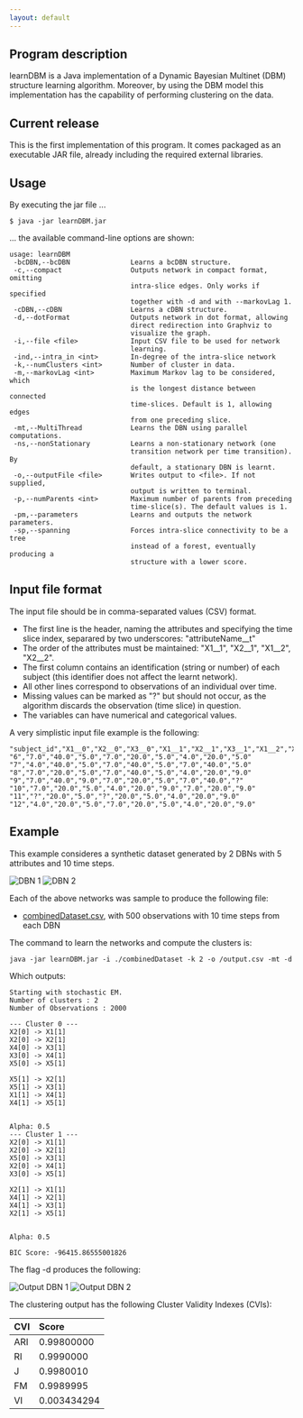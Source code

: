 ```yaml
---
layout: default
---
```


## Program description

learnDBM is a Java implementation of a Dynamic Bayesian Multinet (DBM) structure learning algorithm. Moreover, by using the DBM model this implementation has the capability of performing clustering on the data.

## Current release

This is the first implementation of this program. It comes packaged as an executable JAR file, already including the required external libraries.


## Usage

By executing the jar file ...

```shell
$ java -jar learnDBM.jar 
```
... the available command-line options are shown:

```
usage: learnDBM
 -bcDBN,--bcDBN               Learns a bcDBN structure.
 -c,--compact                 Outputs network in compact format, omitting
                              intra-slice edges. Only works if specified
                              together with -d and with --markovLag 1.
 -cDBN,--cDBN                 Learns a cDBN structure.
 -d,--dotFormat               Outputs network in dot format, allowing
                              direct redirection into Graphviz to
                              visualize the graph.
 -i,--file <file>             Input CSV file to be used for network
                              learning.
 -ind,--intra_in <int>        In-degree of the intra-slice network
 -k,--numClusters <int>       Number of cluster in data.
 -m,--markovLag <int>         Maximum Markov lag to be considered, which
                              is the longest distance between connected
                              time-slices. Default is 1, allowing edges
                              from one preceding slice.
 -mt,--MultiThread            Learns the DBN using parallel computations.
 -ns,--nonStationary          Learns a non-stationary network (one
                              transition network per time transition). By
                              default, a stationary DBN is learnt.
 -o,--outputFile <file>       Writes output to <file>. If not supplied,
                              output is written to terminal.
 -p,--numParents <int>        Maximum number of parents from preceding
                              time-slice(s). The default values is 1.
 -pm,--parameters             Learns and outputs the network parameters.
 -sp,--spanning               Forces intra-slice connectivity to be a tree
                              instead of a forest, eventually producing a
                              structure with a lower score.
```


## Input file format

The input file should be in comma-separated values (CSV) format.

*   The first line is the header, naming the attributes and specifying the time slice index, separared by two underscores: "attributeName__t"
*   The order of the attributes must be maintained: "X1__1", "X2__1", "X1__2", "X2__2".
*   The first column contains an identification (string or number) of each subject (this identifier does not affect the learnt network).
*   All other lines correspond to observations of an individual over time.
*   Missing values can be marked as "?" but should not occur, as the algorithm discards the observation (time slice) in question.
*   The variables can have numerical and categorical values.

A very simplistic input file example is the following:

```
"subject_id","X1__0","X2__0","X3__0","X1__1","X2__1","X3__1","X1__2","X2__2","X3__2"
"6","7.0","40.0","5.0","7.0","20.0","5.0","4.0","20.0","5.0"
"7","4.0","40.0","5.0","7.0","40.0","5.0","7.0","40.0","5.0"
"8","7.0","20.0","5.0","7.0","40.0","5.0","4.0","20.0","9.0"
"9","7.0","40.0","9.0","7.0","20.0","5.0","7.0","40.0","?"
"10","7.0","20.0","5.0","4.0","20.0","9.0","7.0","20.0","9.0"
"11","?","20.0","5.0","?","20.0","5.0","4.0","20.0","9.0"
"12","4.0","20.0","5.0","7.0","20.0","5.0","4.0","20.0","9.0"
```
## Example

This example consideres a synthetic dataset generated by 2 DBNs with 5 attributes and 10 time steps.

![](./exmp2_0.png "DBN 1")  ![](./exmp2_1.png "DBN 2")

Each of the above networks was sample to produce the following file:
*   [combinedDataset.csv](./combinedDataset.csv), with 500 observations with 10 time steps from each DBN

The command to learn the networks and compute the clusters is:
```shell
java -jar learnDBM.jar -i ./combinedDataset -k 2 -o /output.csv -mt -d 
```

Which outputs:
```
Starting with stochastic EM.
Number of clusters : 2
Number of Observations : 2000

--- Cluster 0 ---
X2[0] -> X1[1]
X2[0] -> X2[1]
X4[0] -> X3[1]
X3[0] -> X4[1]
X5[0] -> X5[1]

X5[1] -> X2[1]
X5[1] -> X3[1]
X1[1] -> X4[1]
X4[1] -> X5[1]


Alpha: 0.5
--- Cluster 1 ---
X2[0] -> X1[1]
X2[0] -> X2[1]
X5[0] -> X3[1]
X2[0] -> X4[1]
X3[0] -> X5[1]

X2[1] -> X1[1]
X4[1] -> X2[1]
X4[1] -> X3[1]
X2[1] -> X5[1]


Alpha: 0.5

BIC Score: -96415.86555001826
```

The flag -d produces the following:

![](./exmp2_net[0].png "Output DBN 1")  ![](./exmp2_net[1].png "Output DBN 2")


The clustering output has the following Cluster Validity Indexes (CVIs):

| CVI   | Score       |
|:------|:------------|
| ARI   | 0.99800000  |
| RI    | 0.9990000   |
| J     | 0.9980010   |
| FM    | 0.9989995   |
| VI    | 0.003434294 |
